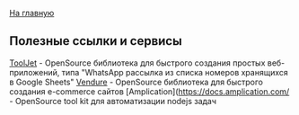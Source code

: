 [На главную](README.md)

## Полезные ссылки и сервисы

[ToolJet](https://docs.tooljet.com/docs/) - OpenSource библиотека для быстрого создания простых веб-приложений, типа "WhatsApp рассылка из списка номеров хранящихся в Google Sheets"
[Vendure](https://www.vendure.io/) - OpenSource библиотека для быстрого создания e-commerce сайтов
[Amplication](https://docs.amplication.com/ - OpenSource tool kit для автоматизации nodejs задач
